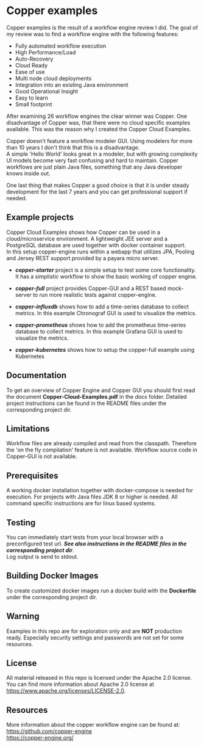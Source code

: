 Copper examples
===============
Copper examples is the result of a workflow engine review I did.
The goal of my review was to find a workflow engine with the following features:
- Fully automated workflow execution
- High Performance/Load
- Auto-Recovery
- Cloud Ready
- Ease of use
- Multi node cloud deployments
- Integration into an existing Java environment
- Good Operational Insight
- Easy to learn
- Small footprint
 
After examining 26 workflow engines the clear winner was Copper.
One disadvantage of Copper was, that there were no cloud specific examples available.
This was the reason why I created the Copper Cloud Examples.

Copper doesn't feature a workflow modeler GUI.
Using modelers for more than 10 years I don't think that this is a disadvantage.  
A simple 'Hello World' looks great in a modeler, but with growing complexity UI models become 
very fast confusing and hard to maintain.
Copper workflows are just plain Java files, something that any Java developer knows inside out.

One last thing that makes Copper a good choice is that it is under steady development for the last 7 years
and you can get professional support if needed.    
  

Example projects
----------------
Copper Cloud Examples shows how Copper can be used in a cloud/microservice environment.
A lightweight JEE server and a PostgreSQL database are used together with docker container support.    
In this setup copper-engine runs within a webapp that utilizes JPA, Pooling and Jersey REST support provided by a
payara micro server.

- ***copper-starter*** project is a simple setup to test some core functionality. It has a simplistic workflow to show the basic 
working of copper engine.

- ***copper-full*** project provides Copper-GUI and a REST based mock-server to run more realistic tests against copper-engine.

- ***copper-influxdb*** shows how to add a time-series database to collect metrics. 
In this example Chronograf GUI is used to visualize the metrics.

- ***copper-prometheus*** shows how to add the prometheus time-series database to collect metrics.
In this example Grafana GUI is used to visualize the metrics.

- ***copper-kubernetes*** shows how to setup the copper-full example using Kubernetes 

Documentation
-------------
To get an overview of Copper Engine and Copper GUI you should first read the document **Copper-Cloud-Examples.pdf** in the
*docs* folder.
Detailed project instructions can be found in the README files under the corresponding project dir.

Limitations
-----------
Workflow files are already compiled and read from the classpath. Therefore the 'on the fly
compilation' feature is not available. Workflow source code in Copper-GUI is not available.   

Prerequisites
------------- 
A working docker installation together with docker-compose is needed for execution.
For projects with Java files JDK 8 or higher is needed. 
All command specific instructions are for linux based systems.
 
Testing
------
You can immediately start tests from your local browser with a preconfigured test url. 
***See also instructions in the README files in the corresponding project dir***.   
Log output is send to stdout. 

Building Docker Images
----------------------
To create customized docker images run a docker build with the **Dockerfile** under the corresponding project dir. 

Warning
-------
Examples in this repo are for exploration only and are **NOT** production ready. 
Especially security settings and passwords are not set for some resources.  

License
-------
All material released in this repo is licensed under the Apache 2.0 license.  
You can find more information about Apache 2.0 license at https://www.apache.org/licenses/LICENSE-2.0.

Resources
---------
More information about the copper workflow engine can be found at:  
https://github.com/copper-engine   
https://copper-engine.org/



